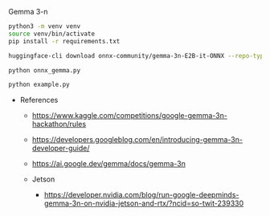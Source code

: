 Gemma 3-n

```bash
python3 -m venv venv
source venv/bin/activate
pip install -r requirements.txt

huggingface-cli download onnx-community/gemma-3n-E2B-it-ONNX --repo-type model --local-dir gemma-3n-E2B-it-ONNX

python onnx_gemma.py

python example.py
```

<!-- 
- pip install transformers pillow torch accelerate onnxruntime torchvision librosa timm bitsandbytes onnxruntime-gpu
- python gemma_3_example.py

- python download.py
-->


- References 
    - https://www.kaggle.com/competitions/google-gemma-3n-hackathon/rules

    - https://developers.googleblog.com/en/introducing-gemma-3n-developer-guide/

    - https://ai.google.dev/gemma/docs/gemma-3n

    - Jetson
      - https://developer.nvidia.com/blog/run-google-deepminds-gemma-3n-on-nvidia-jetson-and-rtx/?ncid=so-twit-239330